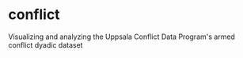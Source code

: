 # conflict
Visualizing and analyzing the Uppsala Conflict Data Program's armed conflict dyadic dataset
